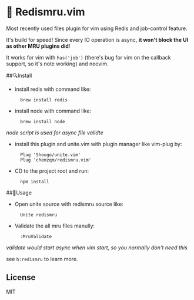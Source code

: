 # 🚩 Redismru.vim

Most recently used files plugin for vim using Redis and job-control feature.

It's build for speed! Since every IO operation is async, **it won't block the UI
as other MRU plugins did**!

It works for vim with `has('job')` (there's bug for vim on the callback support,
so it's note working) and neovim.

##🔍Install

* install redis with command like:

        brew install redis

* install node with command like:

        brew install node

_node script is used for async file validte_

* install this plugin and unite.vim with plugin manager like vim-plug by:

        Plug 'Shougo/unite.vim'
        Plug 'chemzqm/redismru.vim'

* CD to the project root and run:

        npm install

##🍚Usage

* Open unite source with redismru source like:

        Unite redismru

* Validate the all mru files manully:

        :MruValidate

_validate would start async when vim start, so you normally don't need this_

see `h:redismru` to learn more.

## License

MIT
